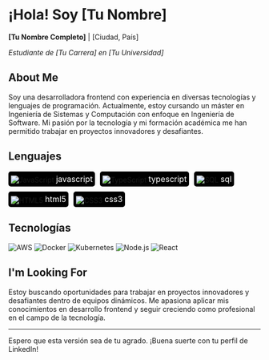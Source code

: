 # ¡Hola! Soy [Tu Nombre]

**[Tu Nombre Completo]** | [Ciudad, País]

*Estudiante de [Tu Carrera] en [Tu Universidad]*

## About Me

Soy una desarrolladora frontend con experiencia en diversas tecnologías y lenguajes de programación. Actualmente, estoy cursando un máster en Ingeniería de Sistemas y Computación con enfoque en Ingeniería de Software. Mi pasión por la tecnología y mi formación académica me han permitido trabajar en proyectos innovadores y desafiantes.

## Lenguajes
<div style="display: flex; flex-wrap: wrap; gap: 10px;">
  <span style="background-color: black; padding: 5px; border-radius: 5px;">
    <img src="https://img.shields.io/badge/javascript-F7DF1E?style=for-the-badge&logo=javascript&logoColor=black" alt="JavaScript" style="vertical-align: middle;"/>
    <span style="color: white; text-transform: lowercase; font-size: 16px;">JavaScript</span>
  </span>
  <span style="background-color: black; padding: 5px; border-radius: 5px;">
    <img src="https://img.shields.io/badge/typescript-007ACC?style=for-the-badge&logo=typescript&logoColor=white" alt="TypeScript" style="vertical-align: middle;"/>
    <span style="color: white; text-transform: lowercase; font-size: 16px;">TypeScript</span>
  </span>
  <span style="background-color: black; padding: 5px; border-radius: 5px;">
    <img src="https://img.shields.io/badge/sql-4479A1?style=for-the-badge&logo=postgresql&logoColor=white" alt="SQL" style="vertical-align: middle;"/>
    <span style="color: white; text-transform: lowercase; font-size: 16px;">SQL</span>
  </span>
  <span style="background-color: black; padding: 5px; border-radius: 5px;">
    <img src="https://img.shields.io/badge/html5-E34F26?style=for-the-badge&logo=html5&logoColor=white" alt="HTML5" style="vertical-align: middle;"/>
    <span style="color: white; text-transform: lowercase; font-size: 16px;">HTML5</span>
  </span>
  <span style="background-color: black; padding: 5px; border-radius: 5px;">
    <img src="https://img.shields.io/badge/css3-1572B6?style=for-the-badge&logo=css3&logoColor=white" alt="CSS3" style="vertical-align: middle;"/>
    <span style="color: white; text-transform: lowercase; font-size: 16px;">CSS3</span>
  </span>
</div>

## Tecnologías

![AWS](https://camo.githubusercontent.com/1a5b4f9d66d7c4b77ae5b168e3a8a84de378879ed0153d8a720506601232fcf9/68747470733a2f2f696d672e736869656c64732e696f2f62616467652f2d4157532d3030303f266c6f676f3d616d617a6f6e2d617773)
![Docker](https://camo.githubusercontent.com/2fbf8a3e7b87ec0c1ec7dfd5c7b7d23a307cf04b2fae24fd7cdd6e1719d7b911/68747470733a2f2f696d672e736869656c64732e696f2f62616467652f2d446f636b65722d3030303f266c6f676f3d646f636b6572)
![Kubernetes](https://camo.githubusercontent.com/66f5ec7b727925ba643c568e2da2790eb1ab6e7f0d275f3b13ddf9a1d1b8c499/68747470733a2f2f696d672e736869656c64732e696f2f62616467652f2d4b756265726e657465732d3030303f266c6f676f3d6b756265726e65746573)
![Node.js](https://camo.githubusercontent.com/3c352ef2e43e7a62d6143b34b70cdb3263244d318152ae592b2fbe48c1e194cd/68747470733a2f2f696d672e736869656c64732e696f2f62616467652f2d4e6f64652e6a732d3030303f266c6f676f3d6e6f64652d6a73266c6f676f436f6c6f723d23333939393333)
![React](https://camo.githubusercontent.com/0f8d3f2038117028d6a4f0f2d3e2533d4d8a841db46b8f4f5808a1d2f95b93b6/68747470733a2f2f696d672e736869656c64732e696f2f62616467652f2d52656163742d3030303f266c6f676f3d5265616374)

## I'm Looking For

Estoy buscando oportunidades para trabajar en proyectos innovadores y desafiantes dentro de equipos dinámicos. Me apasiona aplicar mis conocimientos en desarrollo frontend y seguir creciendo como profesional en el campo de la tecnología.

---

Espero que esta versión sea de tu agrado. ¡Buena suerte con tu perfil de LinkedIn!
